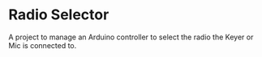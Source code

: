 # Radio Selector
A project to manage an Arduino controller to select the radio the Keyer or Mic is connected to.

